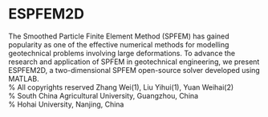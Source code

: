 # ESPFEM2D
The Smoothed Particle Finite Element Method (SPFEM) has gained popularity as one of the effective numerical methods for modelling geotechnical problems involving large deformations. To advance the research and application of SPFEM in geotechnical engineering, we present ESPFEM2D, a two-dimensional SPFEM open-source solver developed using MATLAB.  
% All copyrights reserved Zhang Wei(1), Liu Yihui(1), Yuan Weihai(2)  
% South China Agricultural University, Guangzhou, China  
% Hohai University, Nanjing, China  
